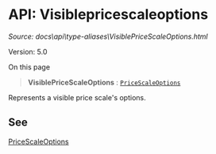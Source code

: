 # API: Visiblepricescaleoptions

*Source: docs\api\type-aliases\VisiblePriceScaleOptions.html*

Version: 5.0

On this page

> **VisiblePriceScaleOptions** : [`PriceScaleOptions`](../interfaces/PriceScaleOptions.md)

Represents a visible price scale's options.

## See[​](VisiblePriceScaleOptions.html#see "Direct link to See")

[PriceScaleOptions](../interfaces/PriceScaleOptions.md)
